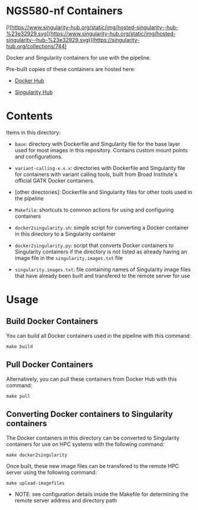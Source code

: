 # NGS580-nf Containers

[![https://www.singularity-hub.org/static/img/hosted-singularity--hub-%23e32929.svg](https://www.singularity-hub.org/static/img/hosted-singularity--hub-%23e32929.svg)](https://singularity-hub.org/collections/744)

Docker and Singularity containers for use with the pipeline. 

Pre-built copies of these containers are hosted here:

- [Docker Hub](https://hub.docker.com/r/stevekm/ngs580-nf/)

- [Singularity Hub](https://www.singularity-hub.org/collections/744)

# Contents

Items in this directory:

- `base`: directory with Dockerfile and Singularity file for the base layer used for most images in this repository. Contains custom mount points and configurations. 

- `variant-calling-x.x.x`: directories with Dockerfile and Singularity file for containers with variant calling tools, built from Broad Institute's official GATK Docker containers.

- [other directories]: Dockerfile and Singularity files for other tools used in the pipeline

- `Makefile`: shortcuts to common actions for using and configuring containers

- `docker2singularity.sh`: simple script for converting a Docker container in this directory to a Singularity container

- `docker2singularity.py`: script that converts Docker containers to Singularity containers if the directory is not listed as already having an image file in the `singularity.images.txt` file

- `singularity.images.txt`: file containing names of Singularity image files that have already been built and transfered to the remote server for use

# Usage

## Build Docker Containers

You can build all Docker containers used in the pipeline with this command:

```
make build
```

## Pull Docker Containers

Alternatively, you can pull these containers from Docker Hub with this command:

```
make pull
```

## Converting Docker containers to Singularity containers

The Docker containers in this directory can be converted to Singularity containers for use on HPC systems with the following command:

```
make docker2singularity
```

Once built, these new image files can be transfered to the remote HPC server using the following command:
```
make upload-imagefiles
```
- NOTE: see configuration details inside the Makefile for determining the remote server address and directory path
